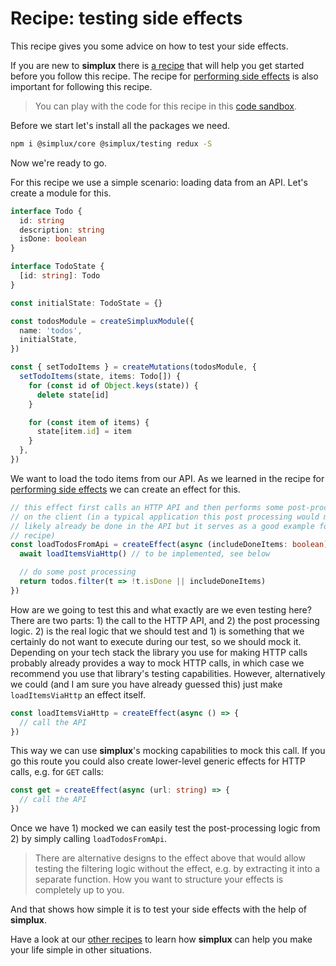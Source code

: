 # Recipe: testing side effects

This recipe gives you some advice on how to test your side effects.

If you are new to **simplux** there is [a recipe](../../basics/getting-started#readme) that will help you get started before you follow this recipe. The recipe for [performing side effects](../performing-side-effects#readme) is also important for following this recipe.

> You can play with the code for this recipe in this [code sandbox](https://codesandbox.io/s/github/MrWolfZ/simplux/tree/master/recipes/advanced/testing-side-effects).

Before we start let's install all the packages we need.

```sh
npm i @simplux/core @simplux/testing redux -S
```

Now we're ready to go.

For this recipe we use a simple scenario: loading data from an API. Let's create a module for this.

```ts
interface Todo {
  id: string
  description: string
  isDone: boolean
}

interface TodoState {
  [id: string]: Todo
}

const initialState: TodoState = {}

const todosModule = createSimpluxModule({
  name: 'todos',
  initialState,
})

const { setTodoItems } = createMutations(todosModule, {
  setTodoItems(state, items: Todo[]) {
    for (const id of Object.keys(state)) {
      delete state[id]
    }

    for (const item of items) {
      state[item.id] = item
    }
  },
})
```

We want to load the todo items from our API. As we learned in the recipe for [performing side effects](../performing-side-effects#readme) we can create an effect for this.

```ts
// this effect first calls an HTTP API and then performs some post-processing
// on the client (in a typical application this post processing would most
// likely already be done in the API but it serves as a good example for this
// recipe)
const loadTodosFromApi = createEffect(async (includeDoneItems: boolean) => {
  await loadItemsViaHttp() // to be implemented, see below

  // do some post processing
  return todos.filter(t => !t.isDone || includeDoneItems)
})
```

How are we going to test this and what exactly are we even testing here? There are two parts: 1) the call to the HTTP API, and 2) the post processing logic. 2) is the real logic that we should test and 1) is something that we certainly do not want to execute during our test, so we should mock it. Depending on your tech stack the library you use for making HTTP calls probably already provides a way to mock HTTP calls, in which case we recommend you use that library's testing capabilities. However, alternatively we could (and I am sure you have already guessed this) just make `loadItemsViaHttp` an effect itself.

```ts
const loadItemsViaHttp = createEffect(async () => {
  // call the API
})
```

This way we can use **simplux**'s mocking capabilities to mock this call. If you go this route you could also create lower-level generic effects for HTTP calls, e.g. for `GET` calls:

```ts
const get = createEffect(async (url: string) => {
  // call the API
})
```

Once we have 1) mocked we can easily test the post-processing logic from 2) by simply calling `loadTodosFromApi`.

> There are alternative designs to the effect above that would allow testing the filtering logic without the effect, e.g. by extracting it into a separate function. How you want to structure your effects is completely up to you.

And that shows how simple it is to test your side effects with the help of **simplux**.

Have a look at our [other recipes](../../../../..#recipes) to learn how **simplux** can help you make your life simple in other situations.
